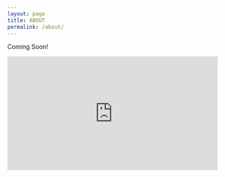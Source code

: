 ```yaml
---
layout: page
title: ABOUT
permalink: /about/
---
```

Coming Soon!

<iframe src="https://giphy.com/embed/ZqlvCTNHpqrio" width="480" height="259" frameBorder="0" class="giphy-embed" allowFullScreen></iframe>
